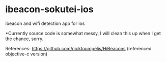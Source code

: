 # ibeacon-sokutei-ios
ibeacon and wifi detection app for ios

*Currently source code is somewhat messy, I will clean this up when I get the chance, sorry.

References:
https://github.com/nicktoumpelis/HiBeacons (referenced objective-c version)

<!-- 
<img src="https://raw.githubusercontent.com/kphongagsorn/ibeacon-sokutei-ios/master/images/IMG_0006.PNG" data-canonical-src="https://raw.githubusercontent.com/kphongagsorn/ibeacon-sokutei-ios/master/images/IMG_0006.PNG" width="300" height="550">

<img src="https://raw.githubusercontent.com/kphongagsorn/ibeacon-sokutei-ios/master/images/IMG_0007.PNG" data-canonical-src="https://raw.githubusercontent.com/kphongagsorn/ibeacon-sokutei-ios/master/images/IMG_0007.PNG" width="300" height="550">

<img src="https://raw.githubusercontent.com/kphongagsorn/ibeacon-sokutei-ios/master/images/IMG_0008.PNG" data-canonical-src="https://raw.githubusercontent.com/kphongagsorn/ibeacon-sokutei-ios/master/images/IMG_0008.PNG" width="300" height="550">

<img src="https://raw.githubusercontent.com/kphongagsorn/ibeacon-sokutei-ios/master/images/IMG_0009.PNG" data-canonical-src="https://raw.githubusercontent.com/kphongagsorn/ibeacon-sokutei-ios/master/images/IMG_0009.PNG" width="300" height="550">

<img src="https://raw.githubusercontent.com/kphongagsorn/ibeacon-sokutei-ios/master/images/IMG_0010.PNG" data-canonical-src="https://raw.githubusercontent.com/kphongagsorn/ibeacon-sokutei-ios/master/images/IMG_0010.PNG" width="300" height="550">
-->
